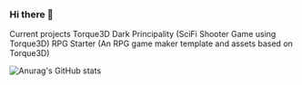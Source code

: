 ### Hi there 👋

Current projects 
Torque3D
Dark Principality (SciFi Shooter Game using Torque3D)
RPG Starter (An RPG game maker template and assets based on Torque3D)


![Anurag's GitHub stats](https://github-readme-stats.vercel.app/api?username=bloodknight&show_icons=true&theme=radical)

<!--
**Bloodknight/bloodknight** is a ✨ _special_ ✨ repository because its `README.md` (this file) appears on your GitHub profile.

Here are some ideas to get you started:

- 🔭 I’m currently working on ...
- 🌱 I’m currently learning ...
- 👯 I’m looking to collaborate on ...
- 🤔 I’m looking for help with ...
- 💬 Ask me about ...
- 📫 How to reach me: ...
- 😄 Pronouns: ...
- ⚡ Fun fact: ...
-->
